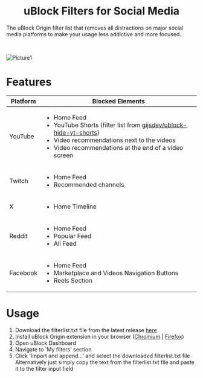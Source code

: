 # <h1 align="center">uBlock Filters for Social Media</h1>

<p>The uBlock Origin filter list that removes all distractions on major social media platforms to make your usage less addictive and more focused.</p>
<br/>

![Picture1](https://github.com/user-attachments/assets/9d0c1915-1052-4e0e-8da8-7c7f422d6428)

# Features
<table>
  <thead>
    <tr>
      <th>Platform</th>
      <th>Blocked Elements</th>
    </tr>
  </thead>
  <tbody>
    <tr>
      <td>YouTube</td>
      <td>
        <ul>
          <li>Home Feed</li>
          <li>YouTube Shorts (filter list from <a href="https://github.com/gijsdev/ublock-hide-yt-shorts">gijsdev/ublock-hide-yt-shorts</a>)</li>
          <li>Video recommendations next to the videos</li>
          <li>Video recommendations at the end of a video screen</li>
        </ul>
      </td>
    </tr>
    <tr>
      <td>Twitch</td>
      <td>
        <ul>
          <li>Home Feed</li>
          <li>Recommended channels</li>
        </ul>
      </td>
    </tr>
    <tr>
      <td>X</td>
      <td>
        <ul>
          <li>Home Timeline</li>
        </ul>
      </td>
    </tr>
    <tr>
      <td>Reddit</td>
      <td>
        <ul>
          <li>Home Feed</li>
          <li>Popular Feed</li>
          <li>All Feed</li>
        </ul>
      </td>
    </tr>
    <tr>
      <td>Facebook</td>
      <td>
        <ul>
          <li>Home Feed</li>
          <li>Marketplace and Videos Navigation Buttons</li>
          <li>Reels Section</li>
        </ul>
      </td>
    </tr>
  </tbody>
</table>



# Usage

<ol>
  <li>Download the filterlist.txt file from the latest release <a href='https://github.com/BevizLaszlo/UBlock-Filters-for-Social-Media/releases/latest'>here</a></li>
  <li>
    Install uBlock Origin extension in your browser (<a href='https://chromewebstore.google.com/detail/ublock-origin/cjpalhdlnbpafiamejdnhcphjbkeiagm'>Chromium</a> | <a href='https://addons.mozilla.org/en-US/firefox/addon/ublock-origin/'>Firefox</a>)
  </li>
  <li>Open uBlock Dashboard</li>
  <li>Navigate to 'My filters' section</li>
  <li>
    Click 'Import and append...' and select the downloaded filterlist.txt file <br/>
    Alternatively just simply copy the text from the filterlist.txt file and paste it to the filter input field
  </li>
</ol>
